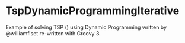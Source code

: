 # TspDynamicProgrammingIterative
Example of solving TSP () using Dynamic Programming written by @williamfiset
re-written with Groovy 3.